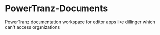 # PowerTranz-Documents
PowerTranz documentation workspace for editor apps like dillinger which can't access organizations
